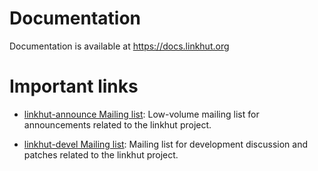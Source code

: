 # Documentation

Documentation is available at https://docs.linkhut.org

# Important links

* [linkhut-announce Mailing list][1]: Low-volume mailing list for announcements related to the linkhut project.
* [linkhut-devel Mailing list][2]: Mailing list for development discussion and patches related to the linkhut project.

  [1]: https://lists.sr.ht/~mlb/linkhut-announce
  [2]: https://lists.sr.ht/~mlb/linkhut-devel


